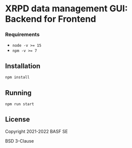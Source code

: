 # XRPD data management GUI: Backend for Frontend

### Requirements

- `node -v >= 15`
- `npm -v >= 7`

## Installation

```bash
npm install
```

## Running

```bash
npm run start
```

## License

Copyright 2021-2022 BASF SE

BSD 3-Clause
